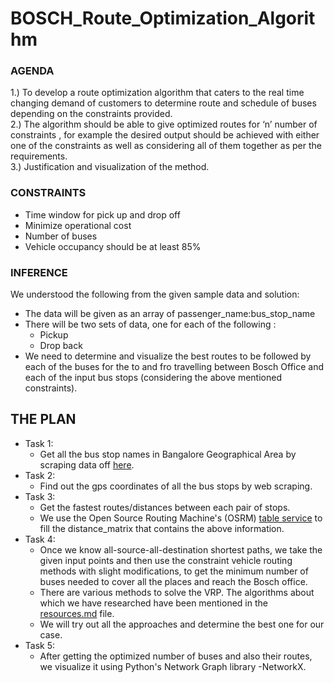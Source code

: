 # BOSCH_Route_Optimization_Algorithm

### AGENDA
1.) To develop a route optimization algorithm that caters to the real time changing demand of customers to determine route and schedule of buses depending on the constraints provided.    
2.) The algorithm should be able to give optimized routes for ‘n’ number of constraints , for example the desired output should be achieved with either one of the constraints as well as considering all of them together as per the requirements.      
3.) Justification and visualization of the method.


### CONSTRAINTS
* Time window for pick up and drop off
* Minimize operational cost
* Number of buses
* Vehicle occupancy should be at least 85%

### INFERENCE

We understood the following from the given sample data and solution:
  * The data will be given as an array of passenger_name:bus_stop_name
  * There will be two sets of data, one for each of the following :
    * Pickup 
    * Drop back
  * We need to determine and visualize the best routes to be followed by each of the buses for the to and fro travelling between Bosch       Office and each of the input bus stops (considering the above mentioned constraints).
  
## THE PLAN

* Task 1:
   - Get all the bus stop names in Bangalore Geographical Area by scraping data off [here](https://narasimhadatta.info/bmtc_query.html).
* Task 2:
   - Find out the gps coordinates of all the bus stops by web scraping.
* Task 3:
   - Get the fastest routes/distances between each pair of stops.
   - We use the Open Source Routing Machine's (OSRM) [table service](https://github.com/Project-OSRM/osrm-backend/blob/master/docs/http.md#table-service) to fill the distance_matrix that contains the above information.
* Task 4:
   - Once we know all-source-all-destination shortest paths, we take the given input points and then use the constraint vehicle routing      methods with slight modifications, to get the minimum number of buses needed to cover all the places and reach the Bosch office. 
   - There are various methods to solve the VRP. The algorithms about which we have researched have been mentioned in the [resources.md](https://github.com/Hrishabh-yadav/BOSCH_Route_Optimization_Algorithm/blob/master/Resources.md)        file.         
   - We will try out all the approaches and determine the best one for our case.
* Task 5:
   - After getting the optimized number of buses and also their routes, we visualize it using Python's Network Graph library -NetworkX.
